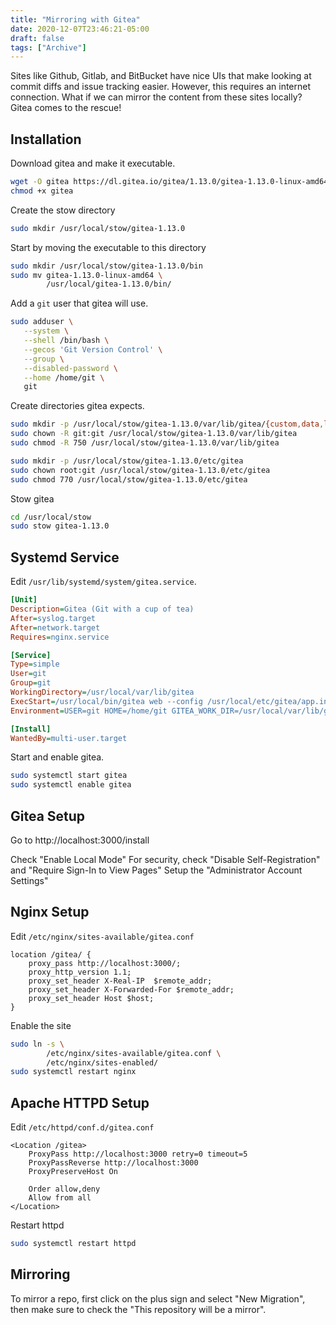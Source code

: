 ```yaml
---
title: "Mirroring with Gitea"
date: 2020-12-07T23:46:21-05:00
draft: false
tags: ["Archive"]
---
```


Sites like Github, Gitlab, and BitBucket have nice UIs that make looking at commit diffs and issue tracking easier. However, this requires an internet connection. What if we can mirror the content from these sites locally? Gitea comes to the rescue!

## Installation

Download gitea and make it executable.
```bash
wget -O gitea https://dl.gitea.io/gitea/1.13.0/gitea-1.13.0-linux-amd64
chmod +x gitea
```

Create the stow directory
```bash
sudo mkdir /usr/local/stow/gitea-1.13.0
```

Start by moving the executable to this directory
```bash
sudo mkdir /usr/local/stow/gitea-1.13.0/bin
sudo mv gitea-1.13.0-linux-amd64 \
        /usr/local/gitea-1.13.0/bin/
```

Add a `git` user that gitea will use.
```bash
sudo adduser \
   --system \
   --shell /bin/bash \
   --gecos 'Git Version Control' \
   --group \
   --disabled-password \
   --home /home/git \
   git
```

Create directories gitea expects.
```bash
sudo mkdir -p /usr/local/stow/gitea-1.13.0/var/lib/gitea/{custom,data,log}
sudo chown -R git:git /usr/local/stow/gitea-1.13.0/var/lib/gitea
sudo chmod -R 750 /usr/local/stow/gitea-1.13.0/var/lib/gitea

sudo mkdir -p /usr/local/stow/gitea-1.13.0/etc/gitea
sudo chown root:git /usr/local/stow/gitea-1.13.0/etc/gitea
sudo chmod 770 /usr/local/stow/gitea-1.13.0/etc/gitea
```

Stow gitea
```bash
cd /usr/local/stow
sudo stow gitea-1.13.0
```

## Systemd Service
Edit `/usr/lib/systemd/system/gitea.service`.
```ini
[Unit]
Description=Gitea (Git with a cup of tea)
After=syslog.target
After=network.target
Requires=nginx.service

[Service]
Type=simple
User=git
Group=git
WorkingDirectory=/usr/local/var/lib/gitea
ExecStart=/usr/local/bin/gitea web --config /usr/local/etc/gitea/app.ini
Environment=USER=git HOME=/home/git GITEA_WORK_DIR=/usr/local/var/lib/gitea

[Install]
WantedBy=multi-user.target
```
Start and enable gitea.
```bash
sudo systemctl start gitea
sudo systemctl enable gitea
```

## Gitea Setup
Go to http://localhost:3000/install

Check "Enable Local Mode"
For security, check "Disable Self-Registration" and "Require Sign-In to View Pages"
Setup the "Administrator Account Settings"

## Nginx Setup
Edit `/etc/nginx/sites-available/gitea.conf`
```nginx
location /gitea/ {
    proxy_pass http://localhost:3000/;
    proxy_http_version 1.1;
    proxy_set_header X-Real-IP  $remote_addr;
    proxy_set_header X-Forwarded-For $remote_addr; 
    proxy_set_header Host $host;
}
```
Enable the site
```bash
sudo ln -s \
        /etc/nginx/sites-available/gitea.conf \
        /etc/nginx/sites-enabled/
sudo systemctl restart nginx
```

## Apache HTTPD Setup
Edit `/etc/httpd/conf.d/gitea.conf`
```
<Location /gitea>
    ProxyPass http://localhost:3000 retry=0 timeout=5
    ProxyPassReverse http://localhost:3000
    ProxyPreserveHost On

    Order allow,deny
    Allow from all
</Location>
```
Restart httpd
```bash
sudo systemctl restart httpd
```

## Mirroring
To mirror a repo, first click on the plus sign and select "New Migration", then make sure to check the "This repository will be a mirror".
